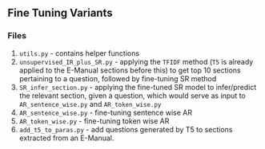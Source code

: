 ## Fine Tuning Variants

### Files

1. `utils.py` - contains helper functions
2. `unsupervised_IR_plus_SR.py` - applying the `TFIDF` method (`T5` is already applied to the E-Manual sections before this) to get top 10 sections pertaining to a question, followed by fine-tuning SR method
3. `SR_infer_section.py` - applying the fine-tuned SR model to infer/predict the relevant section, given a question, which would serve as input to `AR_sentence_wise.py` and `AR_token_wise.py`
4.  `AR_sentence_wise.py` - fine-tuning sentence wise AR
5.  `AR_token_wise.py` - fine-tuning token wise AR
6.  `add_t5_to_paras.py` - add questions generated by T5 to sections extracted from an E-Manual.
